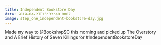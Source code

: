 ```yaml
---
title: Independent Bookstore Day
date: 2019-04-27T13:32:40.000Z
image: step_one_independent-bookstore-day.jpg
---
```

Made my way to @BookshopSC this morning and picked up The Overstory and A Brief History of Seven Killings for #IndependentBookstoreDay
